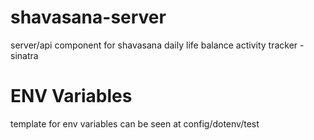 shavasana-server
================

server/api component for shavasana daily life balance activity tracker - sinatra

ENV Variables
=============

template for env variables can be seen at config/dotenv/test
